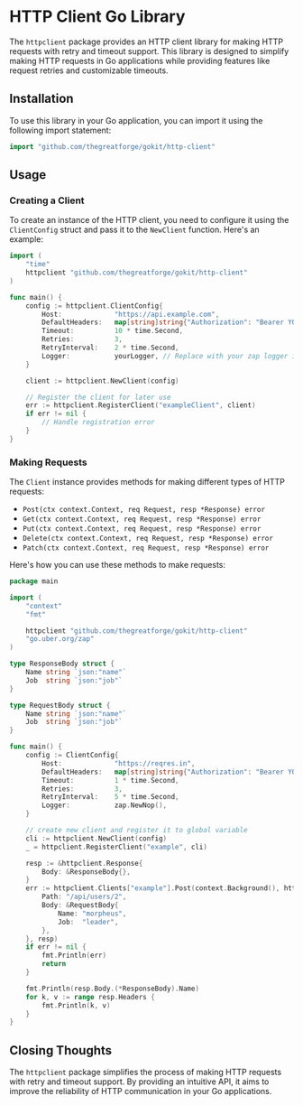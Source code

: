 # HTTP Client Go Library

The `httpclient` package provides an HTTP client library for making HTTP requests with retry and timeout support. This library is designed to simplify making HTTP requests in Go applications while providing features like request retries and customizable timeouts.

## Installation

To use this library in your Go application, you can import it using the following import statement:

```go
import "github.com/thegreatforge/gokit/http-client"
```

## Usage

### Creating a Client

To create an instance of the HTTP client, you need to configure it using the `ClientConfig` struct and pass it to the `NewClient` function. Here's an example:

```go
import (
    "time"
    httpclient "github.com/thegreatforge/gokit/http-client"
)

func main() {
    config := httpclient.ClientConfig{
        Host:             "https://api.example.com",
        DefaultHeaders:   map[string]string{"Authorization": "Bearer YOUR_TOKEN"},
        Timeout:          10 * time.Second,
        Retries:          3,
        RetryInterval:    2 * time.Second,
        Logger:           yourLogger, // Replace with your zap logger instance
    }

    client := httpclient.NewClient(config)

    // Register the client for later use
    err := httpclient.RegisterClient("exampleClient", client)
    if err != nil {
        // Handle registration error
    }
}
```

### Making Requests

The `Client` instance provides methods for making different types of HTTP requests:

- `Post(ctx context.Context, req Request, resp *Response) error`
- `Get(ctx context.Context, req Request, resp *Response) error`
- `Put(ctx context.Context, req Request, resp *Response) error`
- `Delete(ctx context.Context, req Request, resp *Response) error`
- `Patch(ctx context.Context, req Request, resp *Response) error`

Here's how you can use these methods to make requests:

```go
package main

import (
	"context"
	"fmt"

	httpclient "github.com/thegreatforge/gokit/http-client"
	"go.uber.org/zap"
)

type ResponseBody struct {
	Name string `json:"name"`
	Job  string `json:"job"`
}

type RequestBody struct {
	Name string `json:"name"`
	Job  string `json:"job"`
}

func main() {
	config := ClientConfig{
		Host:             "https://reqres.in",
		DefaultHeaders:   map[string]string{"Authorization": "Bearer YOUR_TOKEN"} 
		Timeout:          1 * time.Second,
		Retries:          3,
		RetryInterval:    5 * time.Second,
		Logger:           zap.NewNop(),
	}

	// create new client and register it to global variable
	cli := httpclient.NewClient(config)
	_ = httpclient.RegisterClient("example", cli)

	resp := &httpclient.Response{
		Body: &ResponseBody{},
	}
	err := httpclient.Clients["example"].Post(context.Background(), httpclient.Request{
		Path: "/api/users/2",
		Body: &RequestBody{
			Name: "morpheus",
			Job:  "leader",
		},
	}, resp)
	if err != nil {
		fmt.Println(err)
		return
	}

	fmt.Println(resp.Body.(*ResponseBody).Name)
	for k, v := range resp.Headers {
		fmt.Println(k, v)
	}
}
```

## Closing Thoughts

The `httpclient` package simplifies the process of making HTTP requests with retry and timeout support. By providing an intuitive API, it aims to improve the reliability of HTTP communication in your Go applications.